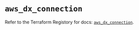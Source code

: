 # `aws_dx_connection`

Refer to the Terraform Registory for docs: [`aws_dx_connection`](https://registry.terraform.io/providers/hashicorp/aws/4.67.0/docs/resources/dx_connection).
